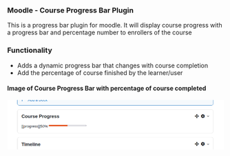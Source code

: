 ### Moodle - Course Progress Bar Plugin

This is a progress bar plugin for moodle. It will display course progress with a progress bar and percentage number to enrollers of the course


### Functionality

* Adds a dynamic progress bar that changes with course completion
* Add the percentage of course finished by the learner/user

#### Image of Course Progress Bar with percentage of course completed

![Image of how the course progress bar looks](static/course_progress.png)